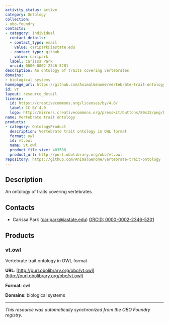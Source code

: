 ```yaml
---
activity_status: active
category: Ontology
collection:
- obo-foundry
contacts:
- category: Individual
  contact_details:
  - contact_type: email
    value: caripark@iastate.edu
  - contact_type: github
    value: caripark
  label: Carissa Park
  orcid: 0000-0002-2346-5201
description: An ontology of traits covering vertebrates
domains:
- biological systems
homepage_url: https://github.com/AnimalGenome/vertebrate-trait-ontology
id: vt
layout: resource_detail
license:
  id: https://creativecommons.org/licenses/by/4.0/
  label: CC BY 4.0
  logo: http://mirrors.creativecommons.org/presskit/buttons/80x15/png/by.png
name: Vertebrate trait ontology
products:
- category: OntologyProduct
  description: Vertebrate trait ontology in OWL format
  format: owl
  id: vt.owl
  name: vt.owl
  product_file_size: 403588
  product_url: http://purl.obolibrary.org/obo/vt.owl
repository: https://github.com/AnimalGenome/vertebrate-trait-ontology
---
```

## Description

An ontology of traits covering vertebrates

## Contacts

- Carissa Park (caripark@iastate.edu) [ORCID: 0000-0002-2346-5201](https://orcid.org/0000-0002-2346-5201)

## Products

### vt.owl

Vertebrate trait ontology in OWL format

**URL**: [http://purl.obolibrary.org/obo/vt.owl](http://purl.obolibrary.org/obo/vt.owl)

**Format**: owl

**Domains**: biological systems

---

*This resource was automatically synchronized from the OBO Foundry registry.*